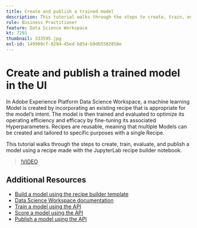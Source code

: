 ```yaml
---
title: Create and publish a trained model
description: This tutorial walks through the steps to create, train, evaluate, and publish a model using a recipe made with the JupyterLab recipe builder notebook.
role: Business Practitioner
feature: Data Science Workspace
kt: 7291
thumbnail: 333595.jpg
exl-id: 149909cf-8294-45ed-b854-b9db5582858e
---
```

# Create and publish a trained model in the UI

In Adobe Experience Platform Data Science Workspace, a machine learning Model is created by incorporating an existing recipe that is appropriate for the model’s intent. The model is then trained and evaluated to optimize its operating efficiency and efficacy by fine-tuning its associated Hyperparameters. Recipes are reusable, meaning that multiple Models can be created and tailored to specific purposes with a single Recipe.

This tutorial walks through the steps to create, train, evaluate, and publish a model using a recipe made with the JupyterLab recipe builder notebook.

>[!VIDEO](https://video.tv.adobe.com/v/333595)

## Additional Resources

* [Build a model using the recipe builder template](recipe-builder-template.md)
* [Data Science Workspace documentation](https://www.adobe.com/go/data-science-train-model-en)
* [Train a model using the API](https://www.adobe.com/go/data-science-train-model-API-tutorial-en)
* [Score a model using the API](https://www.adobe.com/go/data-science-score-model-API-tutorial-en)
* [Publish a model using the API](https://www.adobe.com/go/data-science-publish-model-service-api-en)
